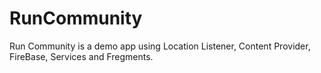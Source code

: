 # RunCommunity
Run Community is a demo app using Location Listener, Content Provider, FireBase, Services and Fregments.
